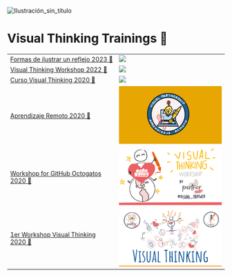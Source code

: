 ![Ilustración_sin_título](https://github.com/visualpartnership/visualthinking/assets/17634377/fa023436-facd-44af-b48f-176c83512a15)

# Visual Thinking Trainings 🎨

<table width="100%" center>
  <tr> 
    <td width="50%" center> 
      <a href="https://github.com/visualpartnership/formasdeilustrarunreflejo">Formas de ilustrar un reflejo 2023 🔗</a>
    </td>
    <td><img src="https://github.com/visualpartnership/visualthinking/assets/17634377/a58a7d5c-6f27-44ba-8ffe-f06a24d3f590"/></td>
  </tr>
  
  <tr> 
    <td width="50%" center> 
      <a href="https://github.com/visualpartnership/visual-thinking-workshop">Visual Thinking Workshop 2022 🔗</a>
    </td>
    <td><img src="https://user-images.githubusercontent.com/17634377/208792484-e627274b-85cc-4959-928e-6661d301ecfd.png"/></td>
  </tr>
  
  <tr> 
    <td width="50%" center> 
      <a href="https://github.com/visualpartnership/curso-pensamiento-visual-2020">Curso Visual Thinking 2020 🔗</a>
    </td>
    <td><img src="https://user-images.githubusercontent.com/17634377/278188558-f9e7d978-a837-42e0-94ed-31ccee370f7e.png"/></td>
  </tr>

  <tr> 
    <td width="50%" center> 
      <a href="https://github.com/visualpartnership/aprendizajeremoto">Aprendizaje Remoto 2020 🔗</a>
    </td>
    <td><img src="https://raw.githubusercontent.com/visualpartnership/aprendizajeremoto/main/assets/slide_000.png"/></td>
  </tr>

  <tr> 
    <td width="50%" center> 
      <a href="https://github.com/visualpartnership/octogatos-workshop">Workshop for GitHub Octogatos 2020 🔗</a>
    </td>
    <td><img src="https://github.com/visualpartnership/octogatos-workshop/raw/main/assets/slide-001.png"/></td>
  </tr>

  <tr> 
    <td width="50%" center> 
      <a href="https://github.com/visualpartnership/introworkshop">1er Workshop Visual Thinking 2020 🔗</a>
    </td>
    <td><img src="https://github.com/visualpartnership/introworkshop/raw/main/assets/slide_000.png"/></td>
  </tr>

</table>

